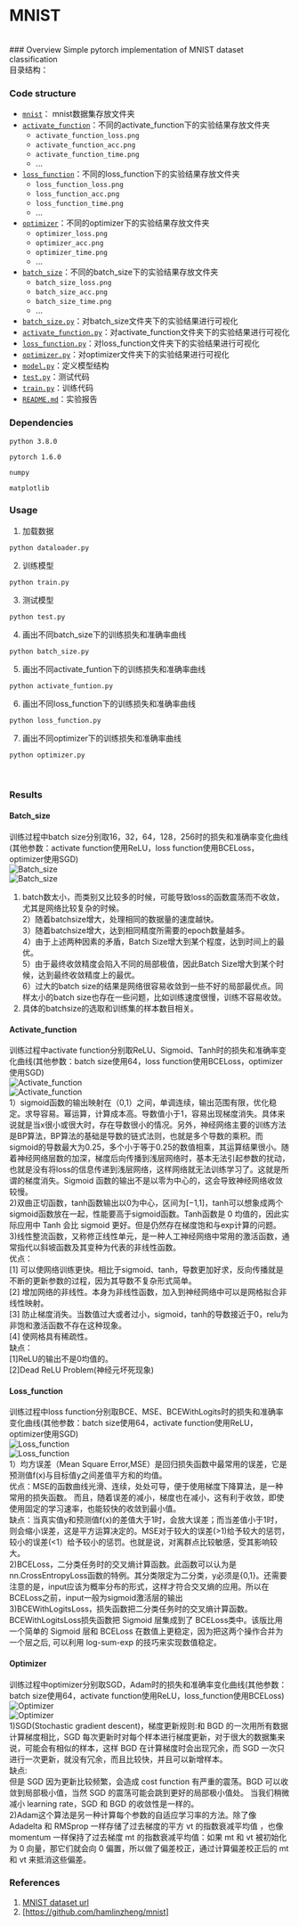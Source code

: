 # MNIST
<br>
### Overview 
Simple pytorch implementation of MNIST dataset classification<br>
目录结构：<br>

### Code structure
* [`mnist`](mnist)： mnist数据集存放文件夹
* [`activate_function`](activate_function)：不同的activate_function下的实验结果存放文件夹
	* `activate_function_loss.png`
	* `activate_function_acc.png`
	* `activate_function_time.png`
	* ...
* [`loss_function`](loss_function)：不同的loss_function下的实验结果存放文件夹
	* `loss_function_loss.png`
	* `loss_function_acc.png`
	* `loss_function_time.png`
	* ...
* [`optimizer`](optimizer)：不同的optimizer下的实验结果存放文件夹
	* `optimizer_loss.png`
	* `optimizer_acc.png`
	* `optimizer_time.png`
	* ...
* [`batch_size`](batch_size)：不同的batch_size下的实验结果存放文件夹
	* `batch_size_loss.png`
	* `batch_size_acc.png`
	* `batch_size_time.png`
	* ...
* [`batch_size.py`](batch_size.py)：对batch_size文件夹下的实验结果进行可视化
* [`activate_function.py`](activate_function.py)：对activate_function文件夹下的实验结果进行可视化
* [`loss_function.py`](loss_function.py)：对loss_function文件夹下的实验结果进行可视化
* [`optimizer.py`](optimizer.py)：对optimizer文件夹下的实验结果进行可视化
* [`model.py`](model.py)：定义模型结构
* [`test.py`](test.py)：测试代码
* [`train.py`](train.py)：训练代码
* [`README.md`](README.md)：实验报告
### Dependencies
```
python 3.8.0
```
```
pytorch 1.6.0
```
```
numpy
```
```
matplotlib
```

### Usage
1. 加载数据
```
python dataloader.py
```
2. 训练模型
```
python train.py
```
3. 测试模型
```
python test.py
```
4. 画出不同batch_size下的训练损失和准确率曲线
```
python batch_size.py
```
5. 画出不同activate_funtion下的训练损失和准确率曲线
```
python activate_funtion.py
```
6. 画出不同loss_function下的训练损失和准确率曲线
```
python loss_function.py
```
7. 画出不同optimizer下的训练损失和准确率曲线
```
python optimizer.py
```
<br>

### Results
#### Batch_size
训练过程中batch size分别取16，32，64，128，256时的损失和准确率变化曲线(其他参数：activate function使用ReLU，loss function使用BCELoss，optimizer使用SGD)<br>
![Batch_size](batch_size/batch_size_loss.png)<br>
![Batch_size](batch_size/batch_size_acc.png)<br>
1) batch数太小，而类别又比较多的时候，可能导致loss的函数震荡而不收敛，尤其是网络比较复杂的时候。<br>
2）随着batchsize增大，处理相同的数据量的速度越快。<br>
3）随着batchsize增大，达到相同精度所需要的epoch数量越多。<br>
4）由于上述两种因素的矛盾，Batch Size增大到某个程度，达到时间上的最优。<br>
5）由于最终收敛精度会陷入不同的局部极值，因此Batch Size增大到某个时候，达到最终收敛精度上的最优。<br>
6）过大的batch size的结果是网络很容易收敛到一些不好的局部最优点。同样太小的batch size也存在一些问题，比如训练速度很慢，训练不容易收敛。<br>
7) 具体的batchsize的选取和训练集的样本数目相关。<br>
#### Activate_function
训练过程中activate function分别取ReLU、Sigmoid、Tanh时的损失和准确率变化曲线(其他参数：batch size使用64，loss function使用BCELoss，optimizer使用SGD)<br>
![Activate_function](activate_function/Activate_function_loss.png)<br>
![Activate_function](activate_function/Activate_function_acc.png)<br>
1）sigmoid函数的输出映射在（0,1）之间，单调连续，输出范围有限，优化稳定。求导容易。幂运算，计算成本高。导数值小于1，容易出现梯度消失。具体来说就是当x很小或很大时，存在导数很小的情况。另外，神经网络主要的训练方法是BP算法，BP算法的基础是导数的链式法则，也就是多个导数的乘积。而sigmoid的导数最大为0.25，多个小于等于0.25的数值相乘，其运算结果很小。随着神经网络层数的加深，梯度后向传播到浅层网络时，基本无法引起参数的扰动，也就是没有将loss的信息传递到浅层网络，这样网络就无法训练学习了。这就是所谓的梯度消失。Sigmoid 函数的输出不是以零为中心的，这会导致神经网络收敛较慢。<br>
2)双曲正切函数，tanh函数输出以0为中心，区间为[−1,1]，tanh可以想象成两个sigmoid函数放在一起，性能要高于sigmoid函数。Tanh函数是 0 均值的，因此实际应用中 Tanh 会比 sigmoid 更好。但是仍然存在梯度饱和与exp计算的问题。<br>
3)线性整流函数，又称修正线性单元，是一种人工神经网络中常用的激活函数，通常指代以斜坡函数及其变种为代表的非线性函数。<br>
优点：<br>
[1] 可以使网络训练更快。相比于sigmoid、tanh，导数更加好求，反向传播就是不断的更新参数的过程，因为其导数不复杂形式简单。<br>
[2] 增加网络的非线性。本身为非线性函数，加入到神经网络中可以是网格拟合非线性映射。<br>
[3] 防止梯度消失。当数值过大或者过小，sigmoid，tanh的导数接近于0，relu为非饱和激活函数不存在这种现象。<br>
[4] 使网格具有稀疏性。<br>
缺点：<br>
[1]ReLU的输出不是0均值的。<br>
[2]Dead ReLU Problem(神经元坏死现象)<br>
#### Loss_function
训练过程中loss function分别取BCE、MSE、BCEWithLogits时的损失和准确率变化曲线(其他参数：batch size使用64，activate function使用ReLU，optimizer使用SGD)<br>
![Loss_function](loss_function/loss_function_loss.png)<br>
![Loss_function](loss_function/loss_function_acc.png)<br>
1）均方误差（Mean Square Error,MSE）是回归损失函数中最常用的误差，它是预测值f(x)与目标值y之间差值平方和的均值。<br>
优点：MSE的函数曲线光滑、连续，处处可导，便于使用梯度下降算法，是一种常用的损失函数。 而且，随着误差的减小，梯度也在减小，这有利于收敛，即使使用固定的学习速率，也能较快的收敛到最小值。<br>
缺点：当真实值y和预测值f(x)的差值大于1时，会放大误差；而当差值小于1时，则会缩小误差，这是平方运算决定的。MSE对于较大的误差(>1)给予较大的惩罚，较小的误差(<1）给予较小的惩罚。也就是说，对离群点比较敏感，受其影响较大。<br>
2)BCELoss，二分类任务时的交叉熵计算函数。此函数可以认为是nn.CrossEntropyLoss函数的特例。其分类限定为二分类，y必须是{0,1}。还需要注意的是，input应该为概率分布的形式，这样才符合交叉熵的应用。所以在BCELoss之前，input一般为sigmoid激活层的输出<br>
3)BCEWithLogitsLoss，损失函数把二分类任务时的交叉熵计算函数。BCEWithLogitsLoss损失函数把 Sigmoid 层集成到了 BCELoss类中。该版比用一个简单的 Sigmoid 层和 BCELoss 在数值上更稳定，因为把这两个操作合并为一个层之后, 可以利用 log-sum-exp 的技巧来实现数值稳定。

#### Optimizer
训练过程中optimizer分别取SGD，Adam时的损失和准确率变化曲线(其他参数：batch size使用64，activate function使用ReLU，loss_function使用BCELoss)<br>
![Optimizer](optimizer/optimizer_loss.png)<br>
![Optimizer](optimizer/optimizer_acc.png)<br>
1)SGD(Stochastic gradient descent)，梯度更新规则:和 BGD 的一次用所有数据计算梯度相比，SGD 每次更新时对每个样本进行梯度更新，对于很大的数据集来说，可能会有相似的样本，这样 BGD 在计算梯度时会出现冗余，而 SGD 一次只进行一次更新，就没有冗余，而且比较快，并且可以新增样本。<br>缺点:<br>
但是 SGD 因为更新比较频繁，会造成 cost function 有严重的震荡。BGD 可以收敛到局部极小值，当然 SGD 的震荡可能会跳到更好的局部极小值处。
当我们稍微减小 learning rate，SGD 和 BGD 的收敛性是一样的。<br>
2)Adam这个算法是另一种计算每个参数的自适应学习率的方法。除了像 Adadelta 和 RMSprop 一样存储了过去梯度的平方 vt 的指数衰减平均值 ，也像 momentum 一样保持了过去梯度 mt 的指数衰减平均值：如果 mt 和 vt 被初始化为 0 向量，那它们就会向 0 偏置，所以做了偏差校正，通过计算偏差校正后的 mt 和 vt 来抵消这些偏差。


### References
1. [MNIST dataset url]
2. [https://github.com/hamlinzheng/mnist]

[MNIST dataset url]: http://yann.lecun.com/exdb/mnist/
[https://github.com/hamlinzheng/mnist]: https://github.com/hamlinzheng/mnist

